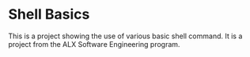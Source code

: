 # Shell Basics

This is a project showing the use of various basic shell command. It is a project from the ALX Software Engineering program.
